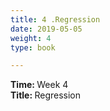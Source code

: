 ```yaml
---
title: 4 .Regression
date: 2019-05-05
weight: 4
type: book

---
```


<b> Time: </b> Week 4 <br>
<b> Title: </b> Regression <br>

